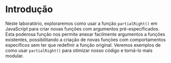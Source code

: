 # Introdução

Neste laboratório, exploraremos como usar a função `partialRight()` em JavaScript para criar novas funções com argumentos pré-especificados. Esta poderosa função nos permite anexar facilmente argumentos a funções existentes, possibilitando a criação de novas funções com comportamentos específicos sem ter que redefinir a função original. Veremos exemplos de como usar `partialRight()` para otimizar nosso código e torná-lo mais modular.
